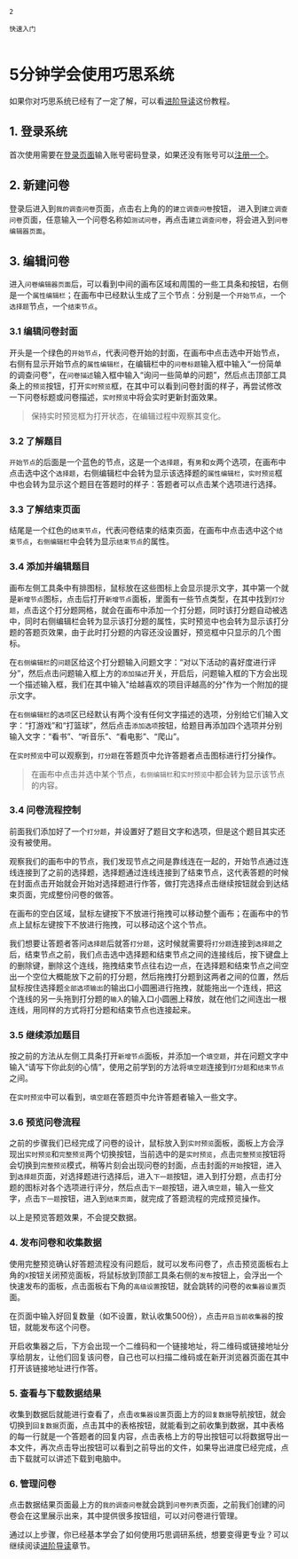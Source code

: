 ```index
2
```
```tag
快速入门
```
```summary

```

# 5分钟学会使用巧思系统

如果你对巧思系统已经有了一定了解，可以看[进阶导读](./dive-into.md)这份教程。

## 1. 登录系统

首次使用需要在[登录页面](https://dashboard.choiceform.com/login)输入账号密码登录，如果还没有账号可以[注册一个](https://dashboard.choiceform.com/sign-up)。

## 2. 新建问卷

登录后进入到`我的调查问卷`页面，点击右上角的的`建立调查问卷`按钮，
进入到`建立调查问卷`页面，任意输入一个问卷名称如`测试问卷`，再点击`建立调查问卷`，将会进入到`问卷编辑器页面`。

## 3. 编辑问卷

进入`问卷编辑器页面`后，可以看到中间的画布区域和周围的一些工具条和按钮，右侧是一个`属性编辑栏`；在画布中已经默认生成了三个节点：分别是一个`开始节点`，一个`选择题`节点，一个`结束节点`。

### 3.1 编辑问卷封面
开头是一个绿色的`开始节点`，代表问卷开始的封面，在画布中点击选中开始节点，右侧有显示开始节点的`属性编辑栏`，在编辑栏中的`问卷标题`输入框中输入“一份简单的调查问卷”，在`问卷描述`输入框中输入“询问一些简单的问题”，然后点击顶部工具条上的`预览`按钮，打开`实时预览`框，在其中可以看到问卷封面的样子，再尝试修改一下问卷标题或问卷描述，`实时预览`中将会实时更新封面效果。

> 保持实时预览框为打开状态，在编辑过程中观察其变化。


### 3.2 了解题目
`开始节点`的后面是一个蓝色的节点，这是一个`选择题`，有`男`和`女`两个选项，在画布中点击选中这个`选择题`，右侧编辑栏中会转为显示该选择题的`属性编辑栏`，`实时预览`框中也会转为显示这个题目在答题时的样子：答题者可以点击某个选项进行选择。

### 3.3 了解结束页面
结尾是一个红色的`结束节点`，代表问卷结束的结束页面，在画布中点击选中这个`结束节点`，`右侧编辑栏`中会转为显示`结束节点`的属性。

### 3.4 添加并编辑题目

画布左侧工具条中有排图标，鼠标放在这些图标上会显示提示文字，其中第一个就是`新增节点`图标，点击后打开`新增节点`面板，里面有一些节点类型，在其中找到`打分题`，点击这个打分题网格，就会在画布中添加一个打分题，同时该打分题自动被选中，同时右侧编辑栏会转为显示该打分题的属性，实时预览中也会转为显示该打分题的答题页效果，由于此时打分题的内容还没设置好，预览框中只显示的几个图标。

在`右侧编辑栏`的`问题`区给这个打分题输入问题文字：“对以下活动的喜好度进行评分”，然后点击问题输入框上方的`添加描述`开关，开启后，问题输入框的下方会出现一个描述输入框，我们在其中输入"给越喜欢的项目评越高的分"作为一个附加的提示文字。

在`右侧编辑栏`的`选项`区已经默认有两个没有任何文字描述的选项，分别给它们输入文字：“打游戏”和“打篮球”，然后点击`添加选项`按钮，给题目再添加四个选项并分别输入文字：“看书”、“听音乐”、“看电影”、“爬山”。

在`实时预览`中可以观察到，`打分题`在答题页中允许答题者点击图标进行打分操作。

> 在画布中点击并选中某个节点，`右侧编辑栏`和`实时预览`中都会转为显示该节点的内容。

### 3.4 问卷流程控制
前面我们添加好了一个`打分题`，并设置好了题目文字和选项，但是这个题目其实还没有被使用。

观察我们的画布中的节点，我们发现节点之间是靠线连在一起的，开始节点通过连线连接到了之前的选择题，选择题通过连线连接到了结束节点，这代表答题的时候在封面点击开始就会开始对选择题进行作答，做打完选择点击继续按钮就会到达结束页面，完成整份问卷的做答。

在画布的空白区域，鼠标左键按下不放进行拖拽可以移动整个画布；在画布中的节点上鼠标左键按下不放进行拖拽，可以移动这个这个节点。

我们想要让答题者答问`选择题`后就答`打分题`，这时候就需要将`打分题`连接到`选择题`之后，结束节点之前，我们点击选中选择题和结束节点之间的连接线后，按下键盘上的删除键，删除这个连线，拖拽结束节点往右边一点，在选择题和结束节点之间空出一个空位大概能放下之前的打分题，然后拖拽打分题到这两者之间的位置，然后鼠标按住选择题`全部选项输出`的输出口小圆圈进行拖拽，就能拖出一个连线，把这个连线的另一头拖到打分题的`输入`的输入口小圆圈上释放，就在他们之间连出一根连线，用同样的方式将打分题和结束节点也连接起来。

### 3.5 继续添加题目
按之前的方法从左侧工具条打开`新增节点`面板，并添加一个`填空题`，并在问题文字中输入“请写下你此刻的心情”，使用之前学到的方法将`填空题`连接到`打分题`和`结束节点`之间。

在`实时预览`中可以看到，`填空题`在答题页中允许答题者输入一些文字。

### 3.6 预览问卷流程
之前的步骤我们已经完成了问卷的设计，鼠标放入到`实时预览`面板，面板上方会浮现出`实时预览`和`完整预览`两个切换按钮，当前选中的是`实时预览`，点击`完整预览`按钮将会切换到`完整预览`模式，稍等片刻会出现问卷的封面，点击封面的`开始`按钮，进入到`选择题`页面，对选择题进行选择后，进入`下一题`按钮，进入到打分题，点击打分题的图标对各个选项进行评分，然后点击`下一题`按钮，进入`填空题`，输入一些文字，点击`下一题`按钮，进入到`结束页面`，就完成了答题流程的完成预览操作。

以上是预览答题效果，不会提交数据。

### 4. 发布问卷和收集数据
使用完整预览确认好答题流程没有问题后，就可以发布问卷了，点击预览面板右上角的`X`按钮关闭预览面板，将鼠标放到顶部工具条右侧的`发布`按钮上，会浮出一个快速发布的面板，点击面板右下角的`高级设置`按钮，就会跳转的问卷的`收集器设置`页面。

在页面中输入好回复数量（如不设置，默认收集500份），点击`开启当前收集器`的按钮，就能发布这个问卷。

开启收集器之后，下方会出现一个二维码和一个链接地址，将二维码或链接地址分享给朋友，让他们回复该问卷，自己也可以扫描二维码或在新开浏览器页面在其中打开该链接地址进行作答。


### 5. 查看与下载数据结果

收集到数据后就能进行查看了，点击`收集器设置`页面上方的`回复数据`导航按钮，就会切换到`回复数据`页面，点击其中的表格按钮，就能看到之前收集到数据，其中表格的每一行就是一个答题者的回复内容，点击表格上方的导出按钮可以将数据导出一本文件，再次点击导出按钮可以看到之前导出的文件，如果导出进度已经完成，点击下载就可以讲述下载到电脑中。


### 6. 管理问卷

点击数据结果页面最上方的`我的调查问卷`就会跳到`问卷列表`页面，之前我们创建的问卷会在这里展示出来，其中提供很多按钮组，可以对问卷进行管理。

通过以上步骤，你已经基本学会了如何使用巧思调研系统，想要变得更专业？可以继续阅读[进阶导读](./dive-into.md)章节。




